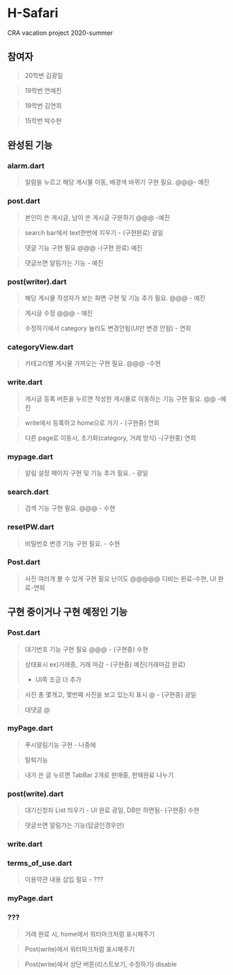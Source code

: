 # H-Safari
CRA vacation project 2020-summer

## 참여자

> 20학번 김광일

> 19학번 연예진

> 19학번 김연희

> 15학번 박수현

## 완성된 기능

### alarm.dart
> 알람을 누르고 해당 게시물 이동, 배경색 바뀌기 구현 필요. @@@- 예진

### post.dart
> 본인이 쓴 게시글, 남이 쓴 게시글 구분하기 @@@ -예진

> search bar에서 text한번에 지우기 - (구현완료) 광일

> 댓글 기능 구현 필요  @@@ -(구현 완료) 예진

> 댓글쓰면 알림가는 기능 - 예진

### post(writer).dart
> 해당 게시물 작성자가 보는 화면 구현 및 기능 추가 필요. @@@ - 예진

> 게시글 수정 @@@ - 예진

> 수정하기에서 category 눌러도 변경안됨(UI만 변경 안됨) - 연희

### categoryView.dart
> 카테고리별 게시물 가져오는 구현 필요. @@@ -수현

### write.dart
> 게시글 등록 버튼을 누르면 작성한 게시물로 이동하는 기능 구현 필요. @@ -예진

> write에서 등록하고 home으로 가기 - (구현중) 연희

> 다른 page로 이동시, 초기화(category, 거래 방식) -(구현중) 연희

### mypage.dart
> 알림 설정 페이지 구현 및 기능 추가 필요. - 광일

### search.dart
> 검색 기능 구현 필요. @@@ - 수현

### resetPW.dart
> 비밀번호 변경 기능 구현 필요. - 수현

### Post.dart
> 사진 여러개 볼 수 있게 구현 필요 난이도 @@@@@ 디비는 완료-수현, UI 완료-연희


## 구현 중이거나 구현 예정인 기능

### Post.dart
> 대기번호 기능 구현 필요 @@@ - (구현중) 수현

> 상태표시 ex)거래중, 거래 마감 - (구현중) 예진(거래마감 완료)
> + UI쪽 조금 더 추가

> 사진 총 몇개고, 몇번째 사진을 보고 있는지 표시 @ - (구현중) 광일

> 대댓글 @

### myPage.dart
> 푸시알림기능 구현 - 나중에

> 탈퇴기능

> 내가 쓴 글 누르면 TabBar 2개로 판매중, 판매완료 나누기 

### post(write).dart
> 대기신청자 List 띄우기 - UI 완료 광일, DB만 하면됨- (구현중) 수현

> 댓글쓰면 알림가는 기능(답글인경우만)

### write.dart


### terms_of_use.dart 
> 이용약관 내용 삽입 필요 - ???

### myPage.dart 

### ???
> 거래 완료 시, home에서 워터마크처럼 표시해주기

> Post(write)에서 워터파크처럼 표시해주기

> Post(write)에서 상단 버튼(리스트보기, 수정하기) disable

